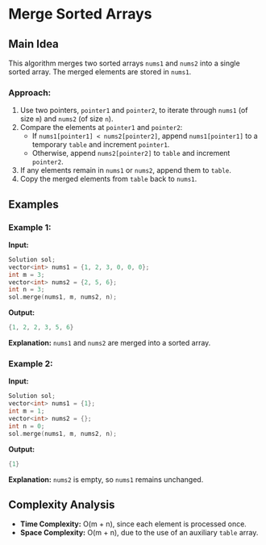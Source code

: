 # Merge Sorted Arrays

## Main Idea
This algorithm merges two sorted arrays `nums1` and `nums2` into a single sorted array. The merged elements are stored in `nums1`.

### Approach:
1. Use two pointers, `pointer1` and `pointer2`, to iterate through `nums1` (of size `m`) and `nums2` (of size `n`).
2. Compare the elements at `pointer1` and `pointer2`:
   - If `nums1[pointer1] < nums2[pointer2]`, append `nums1[pointer1]` to a temporary `table` and increment `pointer1`.
   - Otherwise, append `nums2[pointer2]` to `table` and increment `pointer2`.
3. If any elements remain in `nums1` or `nums2`, append them to `table`.
4. Copy the merged elements from `table` back to `nums1`.

## Examples

### Example 1:
**Input:**
```cpp
Solution sol;
vector<int> nums1 = {1, 2, 3, 0, 0, 0};
int m = 3;
vector<int> nums2 = {2, 5, 6};
int n = 3;
sol.merge(nums1, m, nums2, n);
```
**Output:**
```cpp
{1, 2, 2, 3, 5, 6}
```
**Explanation:** `nums1` and `nums2` are merged into a sorted array.

### Example 2:
**Input:**
```cpp
Solution sol;
vector<int> nums1 = {1};
int m = 1;
vector<int> nums2 = {};
int n = 0;
sol.merge(nums1, m, nums2, n);
```
**Output:**
```cpp
{1}
```
**Explanation:** `nums2` is empty, so `nums1` remains unchanged.

## Complexity Analysis
- **Time Complexity:** O(m + n), since each element is processed once.
- **Space Complexity:** O(m + n), due to the use of an auxiliary `table` array.

